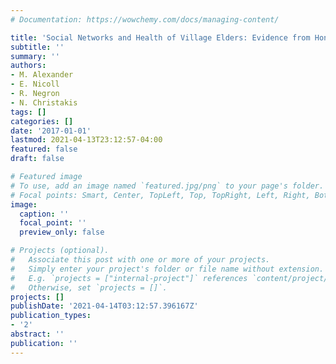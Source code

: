 ```yaml
---
# Documentation: https://wowchemy.com/docs/managing-content/

title: 'Social Networks and Health of Village Elders: Evidence from Honduras'
subtitle: ''
summary: ''
authors:
- M. Alexander
- E. Nicoll
- R. Negron
- N. Christakis
tags: []
categories: []
date: '2017-01-01'
lastmod: 2021-04-13T23:12:57-04:00
featured: false
draft: false

# Featured image
# To use, add an image named `featured.jpg/png` to your page's folder.
# Focal points: Smart, Center, TopLeft, Top, TopRight, Left, Right, BottomLeft, Bottom, BottomRight.
image:
  caption: ''
  focal_point: ''
  preview_only: false

# Projects (optional).
#   Associate this post with one or more of your projects.
#   Simply enter your project's folder or file name without extension.
#   E.g. `projects = ["internal-project"]` references `content/project/deep-learning/index.md`.
#   Otherwise, set `projects = []`.
projects: []
publishDate: '2021-04-14T03:12:57.396167Z'
publication_types:
- '2'
abstract: ''
publication: ''
---
```

